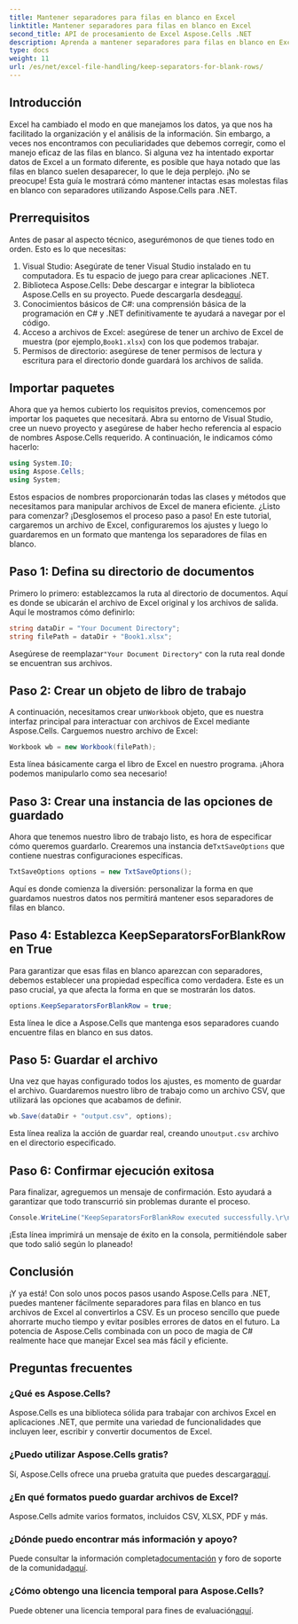 ```yaml
---
title: Mantener separadores para filas en blanco en Excel
linktitle: Mantener separadores para filas en blanco en Excel
second_title: API de procesamiento de Excel Aspose.Cells .NET
description: Aprenda a mantener separadores para filas en blanco en Excel con Aspose.Cells para .NET. Guía paso a paso con ejemplos de código incluidos.
type: docs
weight: 11
url: /es/net/excel-file-handling/keep-separators-for-blank-rows/
---
```

## Introducción
Excel ha cambiado el modo en que manejamos los datos, ya que nos ha facilitado la organización y el análisis de la información. Sin embargo, a veces nos encontramos con peculiaridades que debemos corregir, como el manejo eficaz de las filas en blanco. Si alguna vez ha intentado exportar datos de Excel a un formato diferente, es posible que haya notado que las filas en blanco suelen desaparecer, lo que le deja perplejo. ¡No se preocupe! Esta guía le mostrará cómo mantener intactas esas molestas filas en blanco con separadores utilizando Aspose.Cells para .NET.
## Prerrequisitos
Antes de pasar al aspecto técnico, asegurémonos de que tienes todo en orden. Esto es lo que necesitas:
1. Visual Studio: Asegúrate de tener Visual Studio instalado en tu computadora. Es tu espacio de juego para crear aplicaciones .NET.
2.  Biblioteca Aspose.Cells: Debe descargar e integrar la biblioteca Aspose.Cells en su proyecto. Puede descargarla desde[aquí](https://releases.aspose.com/cells/net/).
3. Conocimientos básicos de C#: una comprensión básica de la programación en C# y .NET definitivamente te ayudará a navegar por el código.
4. Acceso a archivos de Excel: asegúrese de tener un archivo de Excel de muestra (por ejemplo,`Book1.xlsx`) con los que podemos trabajar.
5. Permisos de directorio: asegúrese de tener permisos de lectura y escritura para el directorio donde guardará los archivos de salida.
## Importar paquetes
Ahora que ya hemos cubierto los requisitos previos, comencemos por importar los paquetes que necesitará. Abra su entorno de Visual Studio, cree un nuevo proyecto y asegúrese de haber hecho referencia al espacio de nombres Aspose.Cells requerido. A continuación, le indicamos cómo hacerlo:
```csharp
using System.IO;
using Aspose.Cells;
using System;
```
Estos espacios de nombres proporcionarán todas las clases y métodos que necesitamos para manipular archivos de Excel de manera eficiente.
¿Listo para comenzar? ¡Desglosemos el proceso paso a paso! En este tutorial, cargaremos un archivo de Excel, configuraremos los ajustes y luego lo guardaremos en un formato que mantenga los separadores de filas en blanco.
## Paso 1: Defina su directorio de documentos
Primero lo primero: establezcamos la ruta al directorio de documentos. Aquí es donde se ubicarán el archivo de Excel original y los archivos de salida. Aquí le mostramos cómo definirlo:
```csharp
string dataDir = "Your Document Directory";
string filePath = dataDir + "Book1.xlsx";
```
Asegúrese de reemplazar`"Your Document Directory"` con la ruta real donde se encuentran sus archivos.
## Paso 2: Crear un objeto de libro de trabajo
 A continuación, necesitamos crear un`Workbook` objeto, que es nuestra interfaz principal para interactuar con archivos de Excel mediante Aspose.Cells. Carguemos nuestro archivo de Excel:
```csharp
Workbook wb = new Workbook(filePath);
```
Esta línea básicamente carga el libro de Excel en nuestro programa. ¡Ahora podemos manipularlo como sea necesario!
## Paso 3: Crear una instancia de las opciones de guardado
 Ahora que tenemos nuestro libro de trabajo listo, es hora de especificar cómo queremos guardarlo. Crearemos una instancia de`TxtSaveOptions` que contiene nuestras configuraciones específicas.
```csharp
TxtSaveOptions options = new TxtSaveOptions();
```
Aquí es donde comienza la diversión: personalizar la forma en que guardamos nuestros datos nos permitirá mantener esos separadores de filas en blanco.
## Paso 4: Establezca KeepSeparatorsForBlankRow en True
Para garantizar que esas filas en blanco aparezcan con separadores, debemos establecer una propiedad específica como verdadera. Este es un paso crucial, ya que afecta la forma en que se mostrarán los datos.
```csharp
options.KeepSeparatorsForBlankRow = true;
```
Esta línea le dice a Aspose.Cells que mantenga esos separadores cuando encuentre filas en blanco en sus datos.
## Paso 5: Guardar el archivo
Una vez que hayas configurado todos los ajustes, es momento de guardar el archivo. Guardaremos nuestro libro de trabajo como un archivo CSV, que utilizará las opciones que acabamos de definir.
```csharp
wb.Save(dataDir + "output.csv", options);
```
 Esta línea realiza la acción de guardar real, creando un`output.csv` archivo en el directorio especificado.
## Paso 6: Confirmar ejecución exitosa
Para finalizar, agreguemos un mensaje de confirmación. Esto ayudará a garantizar que todo transcurrió sin problemas durante el proceso. 
```csharp
Console.WriteLine("KeepSeparatorsForBlankRow executed successfully.\r\n");
```
¡Esta línea imprimirá un mensaje de éxito en la consola, permitiéndole saber que todo salió según lo planeado!
## Conclusión
¡Y ya está! Con solo unos pocos pasos usando Aspose.Cells para .NET, puedes mantener fácilmente separadores para filas en blanco en tus archivos de Excel al convertirlos a CSV. Es un proceso sencillo que puede ahorrarte mucho tiempo y evitar posibles errores de datos en el futuro. La potencia de Aspose.Cells combinada con un poco de magia de C# realmente hace que manejar Excel sea más fácil y eficiente.
## Preguntas frecuentes
### ¿Qué es Aspose.Cells?
Aspose.Cells es una biblioteca sólida para trabajar con archivos Excel en aplicaciones .NET, que permite una variedad de funcionalidades que incluyen leer, escribir y convertir documentos de Excel.
### ¿Puedo utilizar Aspose.Cells gratis?
 Sí, Aspose.Cells ofrece una prueba gratuita que puedes descargar[aquí](https://releases.aspose.com/).
### ¿En qué formatos puedo guardar archivos de Excel?
Aspose.Cells admite varios formatos, incluidos CSV, XLSX, PDF y más.
### ¿Dónde puedo encontrar más información y apoyo?
 Puede consultar la información completa[documentación](https://reference.aspose.com/cells/net/) y foro de soporte de la comunidad[aquí](https://forum.aspose.com/c/cells/9).
### ¿Cómo obtengo una licencia temporal para Aspose.Cells?
 Puede obtener una licencia temporal para fines de evaluación[aquí](https://purchase.aspose.com/temporary-license/).